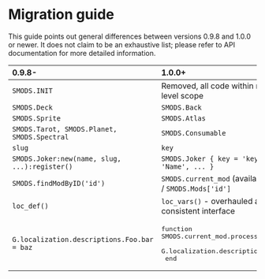 # Migration guide
This guide points out general differences between versions 0.9.8 and 1.0.0 or newer. It does not claim to be an exhaustive list; please refer to API documentation for more detailed information.

| **0.9.8-**									| **1.0.0+**			|
| :-------  									| :------- 				|
| `SMODS.INIT`									| Removed, all code within moves to top-level scope |
| `SMODS.Deck`									| `SMODS.Back` 			|
| `SMODS.Sprite`								| `SMODS.Atlas` 		|
| `SMODS.Tarot, SMODS.Planet, SMODS.Spectral` 	| `SMODS.Consumable`	|
| `slug`										| `key` 				|
| `SMODS.Joker:new(name, slug, ...):register()` | `SMODS.Joker { key = 'key', name = 'Name', ... }` |
| `SMODS.findModByID('id')`						| `SMODS.current_mod` (available during load) / `SMODS.Mods['id']` |
| `loc_def()`									| `loc_vars()` - overhauled and more consistent interface |
| `G.localization.descriptions.Foo.bar = baz`   | <pre>function SMODS.current_mod.process_loc_text()<br>&emsp;    G.localization.descriptions.Foo.bar = baz<br>&emsp;end</pre> |
